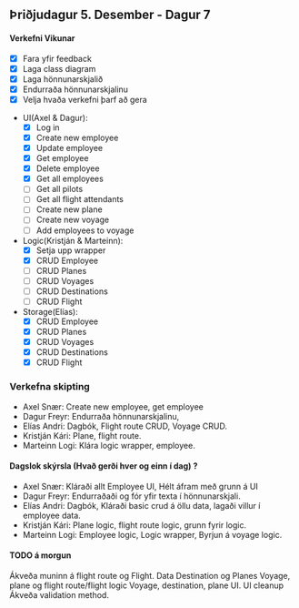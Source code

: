 ## Þriðjudagur 5. Desember - Dagur 7

#### Verkefni Vikunar

- [x] Fara yfir feedback
- [x] Laga class diagram
- [x] Laga hönnunarskjalið
- [x] Endurraða hönnunarskjalinu
- [x] Velja hvaða verkefni þarf að gera
- UI(Axel & Dagur):
  - [x] Log in
  - [x] Create new employee
  - [x] Update employee
  - [x] Get employee
  - [x] Delete employee
  - [x] Get all employees
  - [ ] Get all pilots
  - [ ] Get all flight attendants
  - [ ] Create new plane
  - [ ] Create new voyage
  - [ ] Add employees to voyage
- Logic(Kristján & Marteinn):
  - [x] Setja upp wrapper
  - [x] CRUD Employee
  - [ ] CRUD Planes
  - [ ] CRUD Voyages
  - [ ] CRUD Destinations
  - [ ] CRUD Flight
- Storage(Elías):
  - [x] CRUD Employee
  - [x] CRUD Planes
  - [x] CRUD Voyages
  - [x] CRUD Destinations
  - [x] CRUD Flight

### Verkefna skipting

- Axel Snær: Create new employee, get employee
- Dagur Freyr: Endurraða hönnunarskjalinu,
- Elías Andri: Dagbók, Flight route CRUD, Voyage CRUD.
- Kristján Kári: Plane, flight route.
- Marteinn Logi: Klára logic wrapper, employee.

#### Dagslok skýrsla (Hvað gerði hver og einn í dag) ?

- Axel Snær: Kláraði allt Employee UI, Hélt áfram með grunn á UI
- Dagur Freyr: Endurraðaði og fór yfir texta í hönnunarskjali.
- Elías Andri: Dagbók, Kláraði basic crud á öllu data, lagaði villur í employee data.
- Kristján Kári: Plane logic, flight route logic, grunn fyrir logic.
- Marteinn Logi: Employee logic, Logic wrapper, Byrjun á voyage logic.

#### TODO á morgun

Ákveða muninn á flight route og Flight.
Data Destination og Planes
Voyage, plane og flight route/flight logic
Voyage, destination, plane UI.
UI cleanup
Ákveða validation method.
